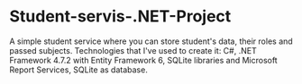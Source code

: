 # Student-servis-.NET-Project
A simple student service where you can store student's data, their roles and passed subjects.
Technologies that I've used to create it: C#, .NET Framework 4.7.2 with Entity Framework 6, SQLite libraries and Microsoft Report Services, SQLite as database.
